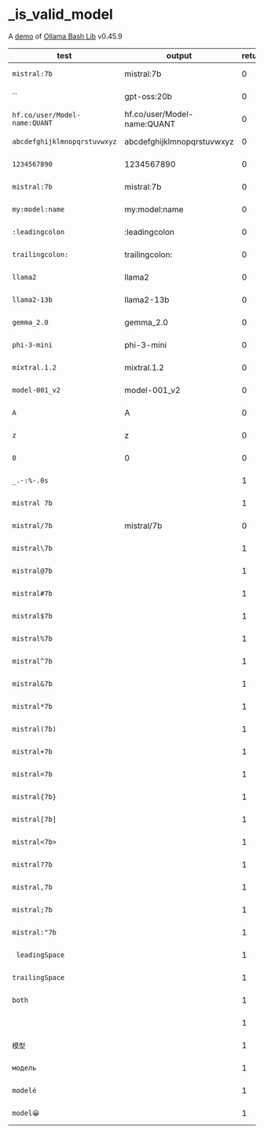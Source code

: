 # _is_valid_model

A [demo](../README.md#demos) of [Ollama Bash Lib](https://github.com/attogram/ollama-bash-lib) v0.45.9

| test | output | return | result |
|------|--------|--------|--------|
| `mistral:7b` | mistral:7b | 0 | ✅ PASS |
| `` | gpt-oss:20b | 0 | ✅ PASS |
| `hf.co/user/Model-name:QUANT` | hf.co/user/Model-name:QUANT | 0 | ✅ PASS |
| `abcdefghijklmnopqrstuvwxyz` | abcdefghijklmnopqrstuvwxyz | 0 | ✅ PASS |
| `1234567890` | 1234567890 | 0 | ✅ PASS |
| `mistral:7b` | mistral:7b | 0 | ✅ PASS |
| `my:model:name` | my:model:name | 0 | ✅ PASS |
| `:leadingcolon` | :leadingcolon | 0 | ✅ PASS |
| `trailingcolon:` | trailingcolon: | 0 | ✅ PASS |
| `llama2` | llama2 | 0 | ✅ PASS |
| `llama2-13b` | llama2-13b | 0 | ✅ PASS |
| `gemma_2.0` | gemma_2.0 | 0 | ✅ PASS |
| `phi-3-mini` | phi-3-mini | 0 | ✅ PASS |
| `mixtral.1.2` | mixtral.1.2 | 0 | ✅ PASS |
| `model-001_v2` | model-001_v2 | 0 | ✅ PASS |
| `A` | A | 0 | ✅ PASS |
| `z` | z | 0 | ✅ PASS |
| `0` | 0 | 0 | ✅ PASS |
| `_.-:%-.0s` |  | 1 | ❌ FAIL |
| `mistral 7b` |  | 1 | ❌ FAIL |
| `mistral/7b` | mistral/7b | 0 | ✅ PASS |
| `mistral\7b` |  | 1 | ❌ FAIL |
| `mistral@7b` |  | 1 | ❌ FAIL |
| `mistral#7b` |  | 1 | ❌ FAIL |
| `mistral$7b` |  | 1 | ❌ FAIL |
| `mistral%7b` |  | 1 | ❌ FAIL |
| `mistral^7b` |  | 1 | ❌ FAIL |
| `mistral&7b` |  | 1 | ❌ FAIL |
| `mistral*7b` |  | 1 | ❌ FAIL |
| `mistral(7b)` |  | 1 | ❌ FAIL |
| `mistral+7b` |  | 1 | ❌ FAIL |
| `mistral=7b` |  | 1 | ❌ FAIL |
| `mistral{7b}` |  | 1 | ❌ FAIL |
| `mistral[7b]` |  | 1 | ❌ FAIL |
| `mistral<7b>` |  | 1 | ❌ FAIL |
| `mistral?7b` |  | 1 | ❌ FAIL |
| `mistral,7b` |  | 1 | ❌ FAIL |
| `mistral;7b` |  | 1 | ❌ FAIL |
| `mistral:"7b` |  | 1 | ❌ FAIL |
| ` leadingSpace` |  | 1 | ❌ FAIL |
| `trailingSpace ` |  | 1 | ❌ FAIL |
| ` both ` |  | 1 | ❌ FAIL |
| ` ` |  | 1 | ❌ FAIL |
| `模型` |  | 1 | ❌ FAIL |
| `модель` |  | 1 | ❌ FAIL |
| `modelé` |  | 1 | ❌ FAIL |
| `model😀` |  | 1 | ❌ FAIL |

